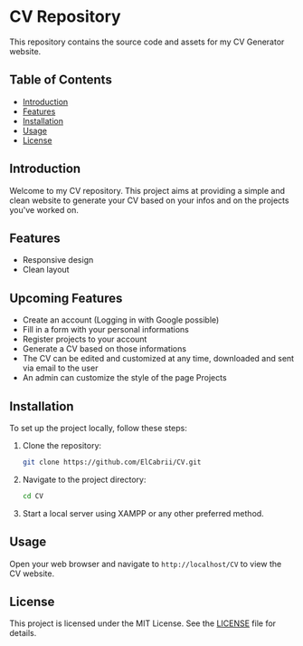 # CV Repository

This repository contains the source code and assets for my CV Generator website.

## Table of Contents

- [Introduction](#introduction)
- [Features](#features)
- [Installation](#installation)
- [Usage](#usage)
- [License](#license)

## Introduction

Welcome to my CV repository. This project aims at providing a simple and clean website to generate your CV based on your infos and on the projects you've worked on.

## Features

- Responsive design
- Clean layout

## Upcoming Features

- Create an account (Logging in with Google possible)
- Fill in a form with your personal informations
- Register projects to your account
- Generate a CV based on those informations
- The CV can be edited and customized at any time, downloaded and sent via email to the user
- An admin can customize the style of the page Projects

## Installation

To set up the project locally, follow these steps:

1. Clone the repository:
    ```bash
    git clone https://github.com/ElCabrii/CV.git
    ```
2. Navigate to the project directory:
    ```bash
    cd CV
    ```
3. Start a local server using XAMPP or any other preferred method.

## Usage

Open your web browser and navigate to `http://localhost/CV` to view the CV website.

## License

This project is licensed under the MIT License. See the [LICENSE](LICENSE) file for details.
